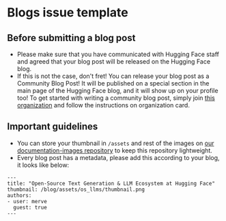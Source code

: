 # Blogs issue template
## Before submitting a blog post

- Please make sure that you have communicated with Hugging Face staff and agreed that your blog post will be released on the Hugging Face blog. 
- If this is not the case, don't fret! You can release your blog post as a Community Blog Post! It will be published on a special section in the main page of the Hugging Face blog, and it will show up on your profile too!
  To get started with writing a community blog post, simply join [this organization](https://huggingface.co/blog-explorers) and follow the instructions on organization card.

## Important guidelines
- You can store your thumbnail in `/assets` and rest of the images on [our documentation-images repository](https://huggingface.co/datasets/huggingface/documentation-images) to keep this repository lightweight.
- Every blog post has a metadata, please add this according to your blog, it looks like below:
```
---
title: "Open-Source Text Generation & LLM Ecosystem at Hugging Face"
thumbnail: /blog/assets/os_llms/thumbnail.png
authors:
- user: merve
  guest: true
---
```
